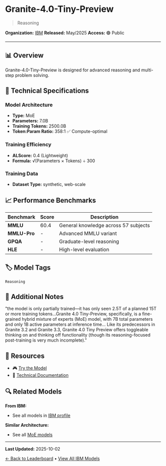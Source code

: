 # Granite-4.0-Tiny-Preview

> Reasoning

**Organization:** [IBM](../../labs/ibm.md)
**Released:** May/2025
**Access:** 🟢 Public

---

## 📊 Overview

Granite-4.0-Tiny-Preview is designed for advanced reasoning and multi-step problem solving.

## 🔧 Technical Specifications

### Model Architecture
- **Type:** MoE
- **Parameters:** 7.0B
- **Training Tokens:** 2500.0B
- **Token:Param Ratio:** 358:1 ✅ Compute-optimal

### Training Efficiency
- **ALScore:** 0.4 (Lightweight)
- **Formula:** √(Parameters × Tokens) ÷ 300

### Training Data
- **Dataset Type:** synthetic, web-scale

## 📈 Performance Benchmarks

| Benchmark | Score | Description |
|-----------|-------|-------------|
| **MMLU** | 60.4 | General knowledge across 57 subjects |
| **MMLU-Pro** | - | Advanced MMLU variant |
| **GPQA** | - | Graduate-level reasoning |
| **HLE** | - | High-level evaluation |

## 🏷️ Model Tags

`Reasoning`

## 📝 Additional Notes

"the model is only partially trained—it has only seen 2.5T of a planned 15T or more training tokens...Granite 4.0 Tiny-Preview, specifically, is a fine-grained hybrid mixture of experts (MoE) model, with 7B total parameters and only 1B active parameters at inference time... Like its predecessors in Granite 3.2 and Granite 3.3, Granite 4.0 Tiny Preview offers toggleable thinking on and thinking off functionality (though its reasoning-focused post-training is very much incomplete)."

## 🔗 Resources

- 🎮 [Try the Model](https://huggingface.co/ibm-granite/granite-4.0-tiny-preview)
- 📄 [Technical Documentation](https://www.ibm.com/new/announcements/ibm-granite-4-0-tiny-preview-sneak-peek)

## 🔍 Related Models

**From IBM:**
- See all models in [IBM profile](../../labs/ibm.md)

**Similar Architecture:**
- See all [MoE models](../../architectures/moe.md)

---

**Last Updated:** 2025-10-02

[← Back to Leaderboard](../../README.md) • [View All IBM Models](../../labs/ibm.md)
